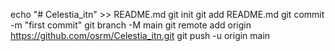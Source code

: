 echo "# Celestia_itn" >> README.md
git init
git add README.md
git commit -m "first commit"
git branch -M main
git remote add origin https://github.com/osrm/Celestia_itn.git
git push -u origin main
